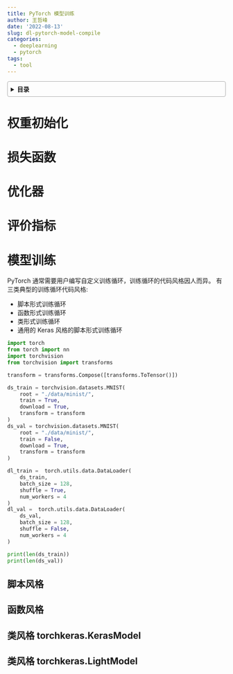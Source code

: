 ```yaml
---
title: PyTorch 模型训练
author: 王哲峰
date: '2022-08-13'
slug: dl-pytorch-model-compile
categories:
  - deeplearning
  - pytorch
tags:
  - tool
---
```


<style>
details {
    border: 1px solid #aaa;
    border-radius: 4px;
    padding: .5em .5em 0;
}
summary {
    font-weight: bold;
    margin: -.5em -.5em 0;
    padding: .5em;
}
details[open] {
    padding: .5em;
}
details[open] summary {
    border-bottom: 1px solid #aaa;
    margin-bottom: .5em;
}
</style>

<details><summary>目录</summary><p>

- [权重初始化](#权重初始化)
- [损失函数](#损失函数)
- [优化器](#优化器)
- [评价指标](#评价指标)
- [模型训练](#模型训练)
  - [脚本风格](#脚本风格)
  - [函数风格](#函数风格)
  - [类风格 torchkeras.KerasModel](#类风格-torchkeraskerasmodel)
  - [类风格 torchkeras.LightModel](#类风格-torchkeraslightmodel)
</p></details><p></p>

# 权重初始化

# 损失函数


# 优化器


# 评价指标


# 模型训练

PyTorch 通常需要用户编写自定义训练循环，训练循环的代码风格因人而异。
有三类典型的训练循环代码风格:

* 脚本形式训练循环
* 函数形式训练循环
* 类形式训练循环
* 通用的 Keras 风格的脚本形式训练循环

```python
import torch
from torch import nn
import torchvision
from torchvision import transforms

transform = transforms.Compose([transforms.ToTensor()])

ds_train = torchvision.datasets.MNIST(
    root = "./data/minist/", 
    train = True,
    download = True,
    transform = transform
)
ds_val = torchvision.datasets.MNIST(
    root = "./data/minist/",
    train = False,
    download = True,
    transform = transform
)

dl_train =  torch.utils.data.DataLoader(
    ds_train, 
    batch_size = 128, 
    shuffle = True, 
    num_workers = 4
)
dl_val =  torch.utils.data.DataLoader(
    ds_val, 
    batch_size = 128, 
    shuffle = False, 
    num_workers = 4
)

print(len(ds_train))
print(len(ds_val))
```

## 脚本风格


## 函数风格

## 类风格 torchkeras.KerasModel

## 类风格 torchkeras.LightModel
